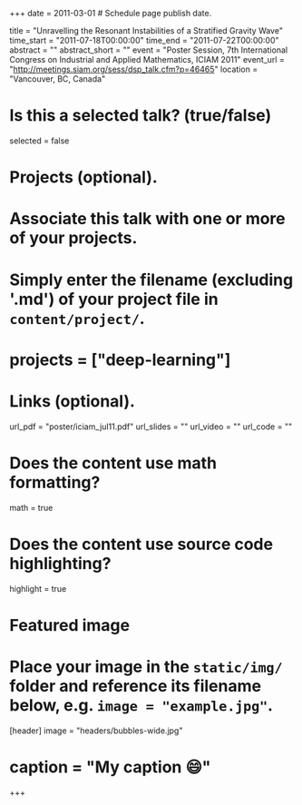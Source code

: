 +++
date = 2011-03-01  # Schedule page publish date.

title = "Unravelling the Resonant Instabilities of a Stratified Gravity Wave"
time_start = "2011-07-18T00:00:00"
time_end = "2011-07-22T00:00:00"
abstract = ""
abstract_short = ""
event = "Poster Session, 7th International Congress on Industrial and Applied Mathematics, ICIAM 2011"
event_url = "http://meetings.siam.org/sess/dsp_talk.cfm?p=46465"
location = "Vancouver, BC, Canada"

# Is this a selected talk? (true/false)
selected = false

# Projects (optional).
#   Associate this talk with one or more of your projects.
#   Simply enter the filename (excluding '.md') of your project file in `content/project/`.
# projects = ["deep-learning"]

# Links (optional).
url_pdf = "poster/iciam_jul11.pdf"
url_slides = ""
url_video = ""
url_code = ""

# Does the content use math formatting?
math = true

# Does the content use source code highlighting?
highlight = true

# Featured image
# Place your image in the `static/img/` folder and reference its filename below, e.g. `image = "example.jpg"`.
[header]
image = "headers/bubbles-wide.jpg"
# caption = "My caption :smile:"

+++



